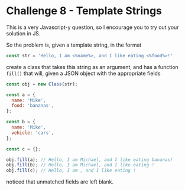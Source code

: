 # Challenge 8 - Template Strings

This is a very Javascript-y question, so I encourage you to try out your solution in JS.

So the problem is, given a template string, in the format
```javascript
const str = 'Hello, I am <%name%>, and I like eating <%food%>!'
```
create a class that takes this string as an argument, and has a function `fill()` that will, given a JSON object with the appropriate fields
```javascript
const obj = new Class(str);

const a = {
  name: 'Mike',
  food: 'bananas',
};

const b = {
  name: 'Mike',
  vehicle: 'cars',
};

const c = {};

obj.fill(a); // Hello, I am Michael, and I like eating bananas!
obj.fill(b); // Hello, I am Michael, and I like eating !
obj.fill(c); // Hello, I am , and I like eating !
```
noticed that unmatched fields are left blank.
